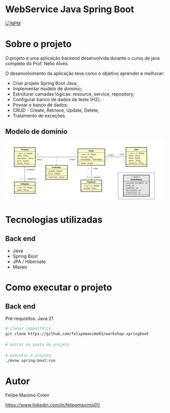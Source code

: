 # WebService Java Spring Boot
[![NPM](https://img.shields.io/npm/l/react)](https://github.com/felipemaximo01/workshop-springboot/blob/main/LICENSE) 

# Sobre o projeto

O projeto é uma aplicação backend desenvolvida durante o curso de java completo do Prof. Nelio Alves.

O desenvolvimento da aplicação teve como o objetivo aprender e melhorar:
 - Criar projeto Spring Boot Java;
 - Implementar modelo de domínio;
 - Estruturar camadas lógicas: resource, service, repository;
 - Configurar banco de dados de teste (H2);
 - Povoar o banco de dados;
 - CRUD - Create, Retrieve, Update, Delete;
 - Tratamento de exceções.

## Modelo de domínio
![Modelo Conceitual](https://github.com/felipemaximo01/workshop-springboot/blob/main/assets/ModeloDeDominio.jpg)

# Tecnologias utilizadas
## Back end
- Java
- Spring Boot
- JPA / Hibernate
- Maven

# Como executar o projeto

## Back end
Pré-requisitos: Java 21

```bash
# clonar repositório
git clone https://github.com/felipemaximo01/workshop-springboot

# entrar na pasta do projeto

# executar o projeto
./mvnw spring-boot:run
```

# Autor

Felipe Maximo Colen

https://www.linkedin.com/in/felipemaximo01/
